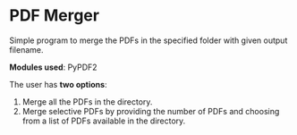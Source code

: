 # PDF Merger

Simple program to merge the PDFs in the specified folder with given output filename.

**Modules used**: PyPDF2

The user has **two options**:
 1) Merge all the PDFs in the directory.
 2) Merge selective PDFs by providing the number of PDFs and choosing from a list of PDFs available in the directory.
